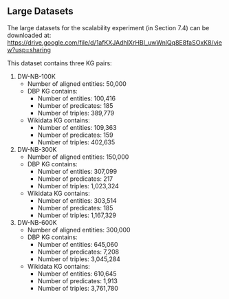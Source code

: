 ## Large Datasets
The large datasets for the scalability experiment (in Section 7.4) can be downloaded at: https://drive.google.com/file/d/1afKXJAdhIXrHBI_uwWnlQq8E8faSOxK8/view?usp=sharing

This dataset contains three KG pairs:

1. DW-NB-100K
   - Number of aligned entities: 50,000
   - DBP KG contains: 
     * Number of entities: 100,416 
     * Number of predicates: 185 
     * Number of triples: 389,779
   - Wikidata KG contains:
     * Number of entities: 109,363 
     * Number of predicates: 159
     * Number of triples: 402,635
2. DW-NB-300K
   - Number of aligned entities: 150,000
   - DBP KG contains: 
     * Number of entities: 307,099 
     * Number of predicates: 217 
     * Number of triples: 1,023,324
   - Wikidata KG contains:
     * Number of entities: 303,514 
     * Number of predicates: 185
     * Number of triples: 1,167,329
3. DW-NB-600K
   - Number of aligned entities: 300,000
   - DBP KG contains: 
     * Number of entities: 645,060 
     * Number of predicates: 7,208 
     * Number of triples: 3,045,284
   - Wikidata KG contains:
     * Number of entities: 610,645 
     * Number of predicates: 1,913
     * Number of triples: 3,761,780
